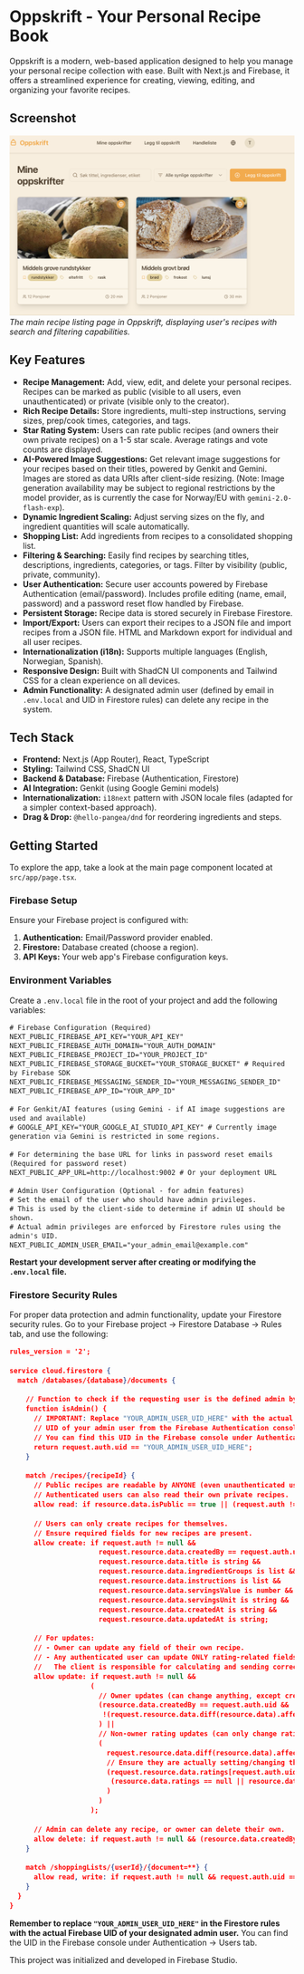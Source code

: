 
# Oppskrift - Your Personal Recipe Book

Oppskrift is a modern, web-based application designed to help you manage your personal recipe collection with ease. Built with Next.js and Firebase, it offers a streamlined experience for creating, viewing, editing, and organizing your favorite recipes.

## Screenshot

![Oppskrift application showing a list of recipes including "Middels grove rundstykker" and "Middels grovt brød", with search and filter options visible.](./docs/screenshot.png)
*The main recipe listing page in Oppskrift, displaying user's recipes with search and filtering capabilities.*

## Key Features

*   **Recipe Management:** Add, view, edit, and delete your personal recipes. Recipes can be marked as public (visible to all users, even unauthenticated) or private (visible only to the creator).
*   **Rich Recipe Details:** Store ingredients, multi-step instructions, serving sizes, prep/cook times, categories, and tags.
*   **Star Rating System:** Users can rate public recipes (and owners their own private recipes) on a 1-5 star scale. Average ratings and vote counts are displayed.
*   **AI-Powered Image Suggestions:** Get relevant image suggestions for your recipes based on their titles, powered by Genkit and Gemini. Images are stored as data URIs after client-side resizing. (Note: Image generation availability may be subject to regional restrictions by the model provider, as is currently the case for Norway/EU with `gemini-2.0-flash-exp`).
*   **Dynamic Ingredient Scaling:** Adjust serving sizes on the fly, and ingredient quantities will scale automatically.
*   **Shopping List:** Add ingredients from recipes to a consolidated shopping list.
*   **Filtering & Searching:** Easily find recipes by searching titles, descriptions, ingredients, categories, or tags. Filter by visibility (public, private, community).
*   **User Authentication:** Secure user accounts powered by Firebase Authentication (email/password). Includes profile editing (name, email, password) and a password reset flow handled by Firebase.
*   **Persistent Storage:** Recipe data is stored securely in Firebase Firestore.
*   **Import/Export:** Users can export their recipes to a JSON file and import recipes from a JSON file. HTML and Markdown export for individual and all user recipes.
*   **Internationalization (i18n):** Supports multiple languages (English, Norwegian, Spanish).
*   **Responsive Design:** Built with ShadCN UI components and Tailwind CSS for a clean experience on all devices.
*   **Admin Functionality:** A designated admin user (defined by email in `.env.local` and UID in Firestore rules) can delete any recipe in the system.

## Tech Stack

*   **Frontend:** Next.js (App Router), React, TypeScript
*   **Styling:** Tailwind CSS, ShadCN UI
*   **Backend & Database:** Firebase (Authentication, Firestore)
*   **AI Integration:** Genkit (using Google Gemini models)
*   **Internationalization:** `i18next` pattern with JSON locale files (adapted for a simpler context-based approach).
*   **Drag & Drop:** `@hello-pangea/dnd` for reordering ingredients and steps.

## Getting Started

To explore the app, take a look at the main page component located at `src/app/page.tsx`.

### Firebase Setup

Ensure your Firebase project is configured with:
1.  **Authentication:** Email/Password provider enabled.
2.  **Firestore:** Database created (choose a region).
3.  **API Keys:** Your web app's Firebase configuration keys.

### Environment Variables

Create a `.env.local` file in the root of your project and add the following variables:

```env
# Firebase Configuration (Required)
NEXT_PUBLIC_FIREBASE_API_KEY="YOUR_API_KEY"
NEXT_PUBLIC_FIREBASE_AUTH_DOMAIN="YOUR_AUTH_DOMAIN"
NEXT_PUBLIC_FIREBASE_PROJECT_ID="YOUR_PROJECT_ID"
NEXT_PUBLIC_FIREBASE_STORAGE_BUCKET="YOUR_STORAGE_BUCKET" # Required by Firebase SDK
NEXT_PUBLIC_FIREBASE_MESSAGING_SENDER_ID="YOUR_MESSAGING_SENDER_ID"
NEXT_PUBLIC_FIREBASE_APP_ID="YOUR_APP_ID"

# For Genkit/AI features (using Gemini - if AI image suggestions are used and available)
# GOOGLE_API_KEY="YOUR_GOOGLE_AI_STUDIO_API_KEY" # Currently image generation via Gemini is restricted in some regions.

# For determining the base URL for links in password reset emails (Required for password reset)
NEXT_PUBLIC_APP_URL=http://localhost:9002 # Or your deployment URL

# Admin User Configuration (Optional - for admin features)
# Set the email of the user who should have admin privileges.
# This is used by the client-side to determine if admin UI should be shown.
# Actual admin privileges are enforced by Firestore rules using the admin's UID.
NEXT_PUBLIC_ADMIN_USER_EMAIL="your_admin_email@example.com"
```
**Restart your development server after creating or modifying the `.env.local` file.**

### Firestore Security Rules

For proper data protection and admin functionality, update your Firestore security rules. Go to your Firebase project -> Firestore Database -> Rules tab, and use the following:

```json
rules_version = '2';

service cloud.firestore {
  match /databases/{database}/documents {

    // Function to check if the requesting user is the defined admin by UID
    function isAdmin() {
      // IMPORTANT: Replace "YOUR_ADMIN_USER_UID_HERE" with the actual
      // UID of your admin user from the Firebase Authentication console.
      // You can find this UID in the Firebase console under Authentication -> Users.
      return request.auth.uid == "YOUR_ADMIN_USER_UID_HERE";
    }

    match /recipes/{recipeId} {
      // Public recipes are readable by ANYONE (even unauthenticated users).
      // Authenticated users can also read their own private recipes.
      allow read: if resource.data.isPublic == true || (request.auth != null && resource.data.createdBy == request.auth.uid);
      
      // Users can only create recipes for themselves.
      // Ensure required fields for new recipes are present.
      allow create: if request.auth != null && 
                      request.resource.data.createdBy == request.auth.uid &&
                      request.resource.data.title is string &&
                      request.resource.data.ingredientGroups is list &&
                      request.resource.data.instructions is list &&
                      request.resource.data.servingsValue is number &&
                      request.resource.data.servingsUnit is string &&
                      request.resource.data.createdAt is string &&
                      request.resource.data.updatedAt is string;
      
      // For updates:
      // - Owner can update any field of their own recipe.
      // - Any authenticated user can update ONLY rating-related fields.
      //   The client is responsible for calculating and sending correct aggregate rating values.
      allow update: if request.auth != null &&
                    (
                      // Owner updates (can change anything, except createdBy and createdAt)
                      (resource.data.createdBy == request.auth.uid &&
                       !(request.resource.data.diff(resource.data).affectedKeys().hasAny(['createdBy', 'createdAt']))
                      ) ||
                      // Non-owner rating updates (can only change rating fields)
                      (
                        request.resource.data.diff(resource.data).affectedKeys().hasOnly(['ratings', 'averageRating', 'numRatings', 'updatedAt']) &&
                        // Ensure they are actually setting/changing their own vote in the ratings map
                        (request.resource.data.ratings[request.auth.uid] != null &&
                         (resource.data.ratings == null || resource.data.ratings[request.auth.uid] != request.resource.data.ratings[request.auth.uid])
                        )
                      )
                    );
      
      // Admin can delete any recipe, or owner can delete their own.
      allow delete: if request.auth != null && (resource.data.createdBy == request.auth.uid || isAdmin());
    }

    match /shoppingLists/{userId}/{document=**} {
      allow read, write: if request.auth != null && request.auth.uid == userId;
    }
  }
}
```
**Remember to replace `"YOUR_ADMIN_USER_UID_HERE"` in the Firestore rules with the actual Firebase UID of your designated admin user.** You can find the UID in the Firebase console under Authentication -> Users tab.

This project was initialized and developed in Firebase Studio.
